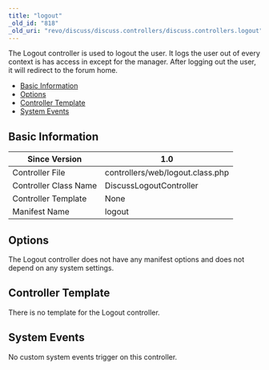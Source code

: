 ```yaml
---
title: "logout"
_old_id: "818"
_old_uri: "revo/discuss/discuss.controllers/discuss.controllers.logout"
---
```


The Logout controller is used to logout the user. It logs the user out of every context is has access in except for the manager. After logging out the user, it will redirect to the forum home.

- [Basic Information](#Discuss.Controllers.logout-BasicInformation)
- [Options](#Discuss.Controllers.logout-Options)
- [Controller Template](#Discuss.Controllers.logout-ControllerTemplate)
- [System Events](#Discuss.Controllers.logout-SystemEvents)



## Basic Information

| Since Version | 1.0 |
|---------------|-----|
| Controller File | controllers/web/logout.class.php |
| Controller Class Name | DiscussLogoutController |
| Controller Template | None |
| Manifest Name | logout |

## Options

The Logout controller does not have any manifest options and does not depend on any system settings.

## Controller Template

There is no template for the Logout controller.

## System Events

No custom system events trigger on this controller.